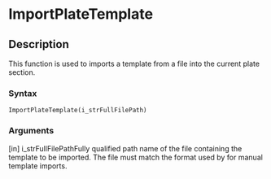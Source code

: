 # ImportPlateTemplate

## Description

This function is used to imports a template from a file into the current plate section.

### Syntax

```
ImportPlateTemplate(i_strFullFilePath)
```

### Arguments

\[in] i\_strFullFilePathFully qualified path name of the file containing the template to be imported. The file must match the format used by for manual template imports.

